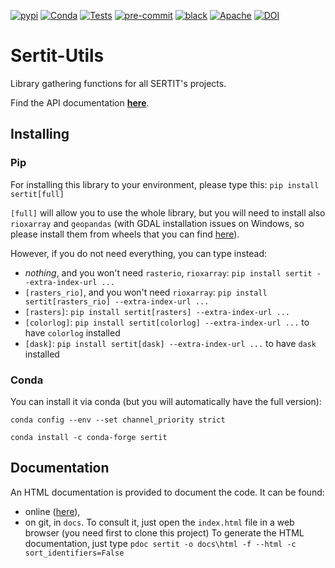 [![pypi](https://img.shields.io/pypi/v/sertit.svg)](https://pypi.python.org/pypi/sertit)
[![Conda](https://img.shields.io/conda/vn/conda-forge/sertit.svg)](https://anaconda.org/conda-forge/sertit)
[![Tests](https://github.com/sertit/sertit-utils/actions/workflows/test.yml/badge.svg)](https://github.com/sertit/sertit-utils/actions/workflows/test.yml)
[![pre-commit](https://img.shields.io/badge/pre--commit-enabled-brightgreen?logo=pre-commit&logoColor=white)](https://github.com/pre-commit/pre-commit)
[![black](https://img.shields.io/badge/code%20style-black-000000.svg)](https://github.com/python/black)
[![Apache](https://img.shields.io/badge/License-Apache%202.0-blue.svg)](https://github.com/sertit/eoreader/blob/master/LICENSE)
[![DOI](https://zenodo.org/badge/DOI/10.5281/zenodo.5082060.svg)](https://doi.org/10.5281/zenodo.5082060)

# Sertit-Utils

Library gathering functions for all SERTIT's projects.

Find the API documentation [**here**](https://sertit-utils.readthedocs.io/en/latest/).

## Installing

### Pip
For installing this library to your environment, please type this: `pip install sertit[full]`

`[full]` will allow you to use the whole library, but you will need to install also `rioxarray` and `geopandas`
(with GDAL installation issues on Windows, so please install them from wheels that you can
find [here](https://www.lfd.uci.edu/~gohlke/pythonlibs/#rasterio)).

However, if you do not need everything, you can type instead:

- *nothing*, and you won't need `rasterio`, `rioxarray`: `pip install sertit --extra-index-url ...`
- `[rasters_rio]`, and you won't need `rioxarray`: `pip install sertit[rasters_rio] --extra-index-url ...`
- `[rasters]`: `pip install sertit[rasters] --extra-index-url ...`
- `[colorlog]`: `pip install sertit[colorlog] --extra-index-url ...` to have `colorlog` installed
- `[dask]`: `pip install sertit[dask] --extra-index-url ...` to have `dask` installed

### Conda

You can install it via conda (but you will automatically have the full version):

`conda config --env --set channel_priority strict`

`conda install -c conda-forge sertit`


## Documentation

An HTML documentation is provided to document the code.
It can be found:

- online ([here](https://sertit.github.io/sertit-utils/)),
- on git, in `docs`.
  To consult it, just open the `index.html` file in a web browser (you need first to clone this project)
  To generate the HTML documentation, just type `pdoc sertit -o docs\html -f --html -c sort_identifiers=False`
